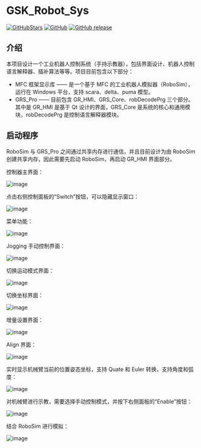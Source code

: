 # GSK_Robot_Sys

[![GitHubStars](https://img.shields.io/github/stars/luhuadong/GSK_Robot_Sys?style=flat-square&logo=GitHub)](https://github.com/luhuadong/GSK_Robot_Sys/stargazers)
[![GitHub](https://img.shields.io/github/license/luhuadong/GSK_Robot_Sys.svg)](https://github.com/luhuadong/GSK_Robot_Sys/blob/master/LICENSE)
[![GitHub release](https://img.shields.io/github/release/luhuadong/GSK_Robot_Sys.svg)](https://github.com/luhuadong/GSK_Robot_Sys/releases)

## 介绍

本项目设计一个工业机器人控制系统（手持示教器），包括界面设计、机器人控制语言解释器、插补算法等等。项目目前包含以下部分：

 - MFC 框架显示库 —— 是一个基于 MFC 的工业机器人模拟器（RoboSim），运行在 Windows 平台，支持 scara、delta、puma 模型。
 - GRS_Pro —— 目前包含 GR_HMI、GRS_Core、robDecodePrg 三个部分。其中是 GR_HMI 是基于 Qt 设计的界面，GRS_Core 是系统的核心和通用模块，robDecodePrg 是控制语言解释器模块。

## 启动程序

RoboSim 与 GRS_Pro 之间通过共享内存进行通信，并且目前设计为由 RoboSim 创建共享内存，因此需要先启动 RoboSim，再启动 GR_HMI 界面部分。

控制器主界面：

![image](./screenshots/GR_HMI_Main.png)

点击右侧控制面板的“Switch”按钮，可以隐藏显示窗口：

![image](./screenshots/GR_HMI_Main_small.png)

菜单功能：

![image](./screenshots/GR_HMI_Menu.png)

Jogging 手动控制界面：

![image](./screenshots/GR_HMI_Jogging.png)

切换运动模式界面：

![image](./screenshots/GR_HMI_Jogging_Motion.png)

切换坐标界面：

![image](./screenshots/GR_HMI_Jogging_Coordinatee.png)

增量设置界面：

![image](./screenshots/GR_HMI_Jogging_Increment.png)

Align 界面：

![image](./screenshots/GR_HMI_Jogging_Align_Coord.png)

实时显示机械臂当前的位置姿态坐标，支持 Quate 和 Euler 转换，支持角度和弧度：

![image](./screenshots/GR_HMI_Jogging_Euler.png)

对机械臂进行示教，需要选择手动控制模式，并按下右侧面板的“Enable”按钮：

![image](./screenshots/GR_HMI_Mode_Manual.png)

结合 RoboSim 进行模拟：

![image](./screenshots/模拟操作.png)
